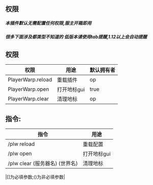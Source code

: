 ## 权限

##### 本插件默认无需配置任何权限,服主开箱即用

##### 很多下面涉及都类型不知道的 低版本请使用tab提醒,1.12以上会自动提醒

## 权限

| 权限                | 用途      | 默认拥有者 |
|-------------------|---------|-------|
| PlayerWarp.reload | 重载插件    | op    |
| PlayerWarp.open   | 打开地标gui | true  |
| PlayerWarp.clear  | 清理地标    | op    |

## 指令:

| 指令                      | 用途      |
|-------------------------|---------|
| /plw reload             | 重载配置    |
| /plw open               | 打开地标gui |
| /plw clear (服务器名) (世界名) | 清理地标    |

|[]为必填参数;()为非必填参数|
